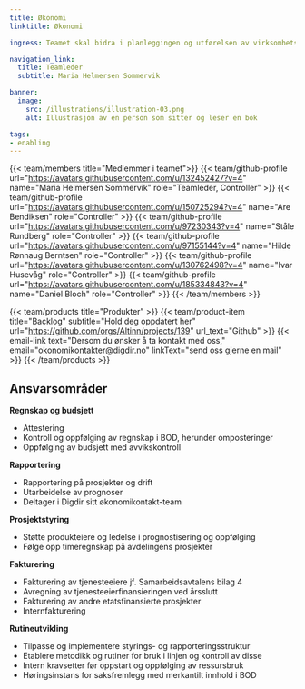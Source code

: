 ```yaml
---
title: Økonomi
linktitle: Økonomi

ingress: Teamet skal bidra i planleggingen og utførelsen av virksomhetsstyringen i avdelingen. Dette består blant annet i å bistå i virksomhetsplanprosesser, etablering av metodikk for kontroll og generell oppfølging av økonomien i BOD og i Altinn samarbeidet.

navigation_link:
  title: Teamleder
  subtitle: Maria Helmersen Sommervik

banner:
  image:
    src: /illustrations/illustration-03.png
    alt: Illustrasjon av en person som sitter og leser en bok

tags:
- enabling
---
```


{{< team/members title="Medlemmer i teamet">}}
{{< team/github-profile url="https://avatars.githubusercontent.com/u/132452427?v=4" name="Maria Helmersen Sommervik" role="Teamleder, Controller" >}}
{{< team/github-profile url="https://avatars.githubusercontent.com/u/150725294?v=4" name="Are Bendiksen" role="Controller" >}}
{{< team/github-profile url="https://avatars.githubusercontent.com/u/97230343?v=4" name="Ståle Rundberg" role="Controller" >}}
{{< team/github-profile url="https://avatars.githubusercontent.com/u/97155144?v=4" name="Hilde Rønnaug Berntsen" role="Controller" >}}
{{< team/github-profile url="https://avatars.githubusercontent.com/u/130762498?v=4" name="Ivar Husevåg" role="Controller" >}}
{{< team/github-profile url="https://avatars.githubusercontent.com/u/185334843?v=4" name="Daniel Bloch" role="Controller" >}}
{{< /team/members >}}

{{< team/products title="Produkter" >}}
{{< team/product-item title="Backlog" subtitle="Hold deg oppdatert her" url="https://github.com/orgs/Altinn/projects/139" url_text="Github" >}}
{{< email-link text="Dersom du ønsker å ta kontakt med oss," email="okonomikontakter@digdir.no" linkText="send oss gjerne en mail" >}}
{{< /team/products >}}


## Ansvarsområder

**Regnskap og budsjett**
-	Attestering
-	Kontroll og oppfølging av regnskap i BOD, herunder omposteringer
-	Oppfølging av budsjett med avvikskontroll

**Rapportering**
-	Rapportering på prosjekter og drift
-	Utarbeidelse av prognoser 
-	Deltager i Digdir sitt økonomikontakt-team

**Prosjektstyring**
-	Støtte produkteiere og ledelse i prognostisering og oppfølging 
-	Følge opp timeregnskap på avdelingens prosjekter 

**Fakturering**
-	Fakturering av tjenesteeiere jf. Samarbeidsavtalens bilag 4
-	Avregning av tjenesteeierfinansieringen ved årsslutt
-	Fakturering av andre etatsfinansierte prosjekter
-	Internfakturering

**Rutineutvikling**
-	Tilpasse og implementere styrings- og rapporteringsstruktur
-	Etablere metodikk og rutiner for bruk i linjen og kontroll av disse
-	Intern kravsetter før oppstart og oppfølging av ressursbruk
-	Høringsinstans for saksfremlegg med merkantilt innhold i BOD
